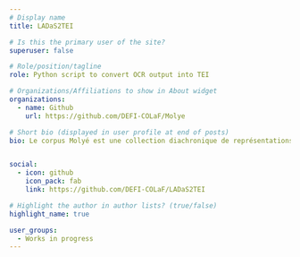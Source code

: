 ```yaml
---
# Display name
title: LADaS2TEI

# Is this the primary user of the site?
superuser: false

# Role/position/tagline
role: Python script to convert OCR output into TEI 

# Organizations/Affiliations to show in About widget
organizations:
  - name: Github
    url: https://github.com/DEFI-COLaF/Molye

# Short bio (displayed in user profile at end of posts)
bio: Le corpus Molyé est une collection diachronique de représentations stéréotypées de la variation de la langue française au cours de la période moderne ainsi que des premières attestations des créoles français.


social:
  - icon: github
    icon_pack: fab
    link: https://github.com/DEFI-COLaF/LADaS2TEI

# Highlight the author in author lists? (true/false)
highlight_name: true

user_groups:
  - Works in progress
---
```

